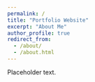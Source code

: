 ```yaml
---
permalink: /
title: "Portfolio Website"
excerpt: "About Me"
author_profile: true
redirect_from: 
  - /about/
  - /about.html
---
```


Placeholder text.
